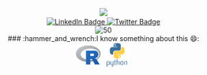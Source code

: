 <div id="header" align="center">
<img src="https://media.giphy.com/media/E9NLvqa6ZuA3m/giphy.gif" width=150>
</div>
<div id="badges" align="center">
  <a href="https://www.linkedin.com/in/crhistian-cornejo/">
    <img src="https://img.shields.io/badge/LinkedIn-blue?style=for-the-badge&logo=linkedin&logoColor=white" alt="LinkedIn Badge"/>
  </a>
  <a href="https://twitter.com/CrhisCornejo">
    <img src="https://img.shields.io/badge/Twitter-blue?style=for-the-badge&logo=twitter&logoColor=white" alt="Twitter Badge"/>
  </a>
 <div align="center">
    <img src="https://komarev.com/ghpvc/?username=cCornejoR&style=flat-square&color=blue" alt="50"/>
</div>    
### :hammer_and_wrench:I know something about this 😄:
<div align="center">
  <img src="https://github.com/devicons/devicon/blob/master/icons/r/r-original.svg" title="Java" alt="Java" width="50" height="50"/>&nbsp;
  <img src="https://github.com/devicons/devicon/blob/master/icons/python/python-original-wordmark.svg" title="React" alt="React" width="50" height="50"/>&nbsp;
</div>


